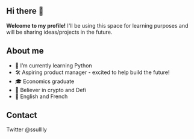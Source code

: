 ## Hi there 👋
**Welcome to my profile!** I'll be using this space for learning purposes and will be sharing ideas/projects in the future.

## About me
- 🌱 I’m currently learning Python
- 🛠 Aspiring product manager - excited to help build the future!
- 🎓 Economics graduate
- 💸 Believer in crypto and Defi
- 💬 English and French

## Contact
Twitter @ssulllly
